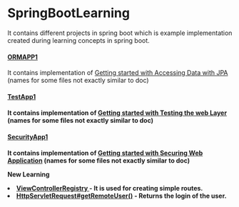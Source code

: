# SpringBootLearning

It contains different projects in spring boot which is example implementation created during learning concepts in spring boot.


[<h4>ORMAPP1</h4>](ORMAPP1)

<p>It contains implementation of <a href="https://spring.io/guides/gs/accessing-data-jpa/">Getting started with Accessing Data with JPA</a> (names for some files not exactly similar to doc) </p>

[<h4>TestApp1<h4>](TestApp1) 
 
<p>It contains implementation of <a href="https://spring.io/guides/gs/testing-web/">Getting started with Testing the web Layer</a> (names for some files not exactly similar to doc) </p>

[<h4>SecurityApp1</h4>](SecurityApp1)

<p>It contains implementation of <a href="https://spring.io/guides/gs/securing-web/">Getting started with Securing
 Web Application</a
> (names for some files not exactly similar to doc) 
<p><b>New Learning</b></p> 
<l>
<li><a href="http://zetcode.com/springboot/viewcontrollerregistry/">ViewControllerRegistry  </a> - It is used for
 creating simple routes.
</li>
<li><a href="https://stackoverflow.com/questions/8680843/httpservletrequest-getremoteuser-vs-httpservletrequest
-getuserprincipal-getn">HttpServletRequest#getRemoteUser()</a> - Returns the login of the user.</li>
</l>
